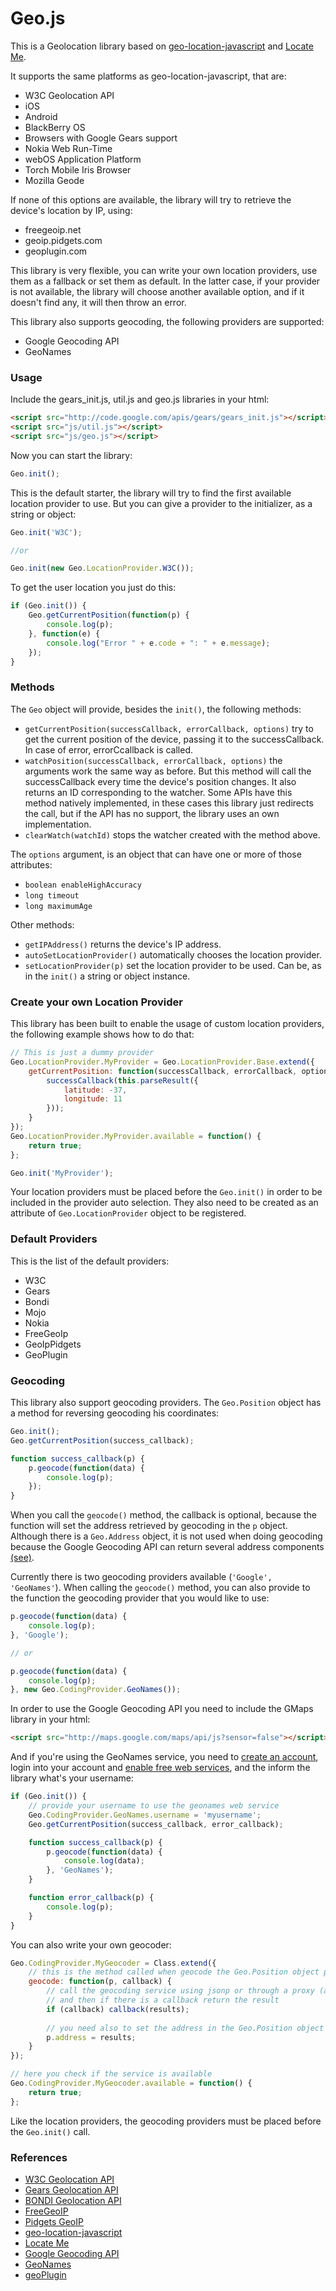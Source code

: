 Geo.js
======

This is a Geolocation library based on [geo-location-javascript](http://code.google.com/p/geo-location-javascript/) and [Locate Me](https://github.com/rmoriz/locate_me).

It supports the same platforms as geo-location-javascript, that are:

* W3C Geolocation API
* iOS
* Android
* BlackBerry OS
* Browsers with Google Gears support
* Nokia Web Run-Time
* webOS Application Platform
* Torch Mobile Iris Browser
* Mozilla Geode

If none of this options are available, the library will try to retrieve the device's location by IP, using:

* freegeoip.net
* geoip.pidgets.com
* geoplugin.com

This library is very flexible, you can write your own location providers, use them as a fallback or set them as default. In the latter case, if your provider is not available, the library will choose another available option, and if it doesn't find any, it will then throw an error.

This library also supports geocoding, the following providers are supported:

* Google Geocoding API
* GeoNames

### Usage ###

Include the gears_init.js, util.js and geo.js libraries in your html:


```html
<script src="http://code.google.com/apis/gears/gears_init.js"></script>
<script src="js/util.js"></script>
<script src="js/geo.js"></script>
```

Now you can start the library:


```javascript
Geo.init();
```

This is the default starter, the library will try to find the first available location provider to use. But you can give a provider to the initializer, as a string or object:


```javascript
Geo.init('W3C');

//or

Geo.init(new Geo.LocationProvider.W3C());
```

To get the user location you just do this:


```javascript
if (Geo.init()) {
	Geo.getCurrentPosition(function(p) {
		console.log(p);
	}, function(e) {
		console.log("Error " + e.code + ": " + e.message);
	});
}
```

### Methods ###

The `Geo` object will provide, besides the `init()`, the following methods:

* `getCurrentPosition(successCallback, errorCallback, options)` try to get the current position of the device, passing it to the successCallback. In case of error, errorCcallback is called.
* `watchPosition(successCallback, errorCallback, options)` the arguments work the same way as before. But this method will call the successCallback every time the device's position changes. It also returns an ID corresponding to the watcher. Some APIs have this method natively implemented, in these cases this library just redirects the call, but if the API has no support, the library uses an own implementation.
* `clearWatch(watchId)` stops the watcher created with the method above.

The `options` argument, is an object that can have one or more of those attributes:

* `boolean enableHighAccuracy`
* `long timeout`
* `long maximumAge`


Other methods:

* `getIPAddress()` returns the device's IP address.
* `autoSetLocationProvider()` automatically chooses the location provider.
* `setLocationProvider(p)` set the location provider to be used. Can be, as in the `init()` a string or object instance.


### Create your own Location Provider ###

This library has been built to enable the usage of custom location providers, the following example shows how to do that:

```javascript
// This is just a dummy provider
Geo.LocationProvider.MyProvider = Geo.LocationProvider.Base.extend({
	getCurrentPosition: function(successCallback, errorCallback, options) {
		successCallback(this.parseResult({
			latitude: -37,
			longitude: 11
		}));
	}
});
Geo.LocationProvider.MyProvider.available = function() {
	return true;
};

Geo.init('MyProvider');
```

Your location providers must be placed before the `Geo.init()` in order to be included in the provider auto selection. They also need to be created as an attribute of `Geo.LocationProvider` object to be registered.

### Default Providers ###

This is the list of the default providers:

* W3C
* Gears
* Bondi
* Mojo
* Nokia
* FreeGeoIp
* GeoIpPidgets
* GeoPlugin


### Geocoding ###

This library also support geocoding providers. The `Geo.Position` object has a method for reversing geocoding his coordinates:

```javascript
Geo.init();
Geo.getCurrentPosition(success_callback);

function success_callback(p) {
	p.geocode(function(data) {
		console.log(p);
	});
}
```

When you call the `geocode()` method, the callback is optional, because the function will set the address retrieved by geocoding in the `p` object. Although there is a `Geo.Address` object, it is not used when doing geocoding because the Google Geocoding API can return several address components [(see)](http://code.google.com/intl/en/apis/maps/documentation/geocoding/#Types).

Currently there is two geocoding providers available (`'Google', 'GeoNames'`). When calling the `geocode()` method, you can also provide to the function the geocoding provider that you would like to use:

```javascript
p.geocode(function(data) {
	console.log(p);
}, 'Google');

// or

p.geocode(function(data) {
	console.log(p);
}, new Geo.CodingProvider.GeoNames());
```

In order to use the Google Geocoding API you need to include the GMaps library in your html:

```html
<script src="http://maps.google.com/maps/api/js?sensor=false"></script>
```

And if you're using the GeoNames service, you need to [create an account](http://www.geonames.org/login), login into your account and [enable free web services](http://www.geonames.org/manageaccount), and the inform the library what's your username:

```javascript
if (Geo.init()) {
	// provide your username to use the geonames web service
	Geo.CodingProvider.GeoNames.username = 'myusername';
	Geo.getCurrentPosition(success_callback, error_callback);

	function success_callback(p) {
		p.geocode(function(data) {
			console.log(data);
		}, 'GeoNames');
	}

	function error_callback(p) {
		console.log(p);
	}
}
```


You can also write your own geocoder:

```javascript
Geo.CodingProvider.MyGeocoder = Class.extend({
	// this is the method called when geocode the Geo.Position object p
	geocode: function(p, callback) {
		// call the geocoding service using jsonp or through a proxy (ajax)
		// and then if there is a callback return the result
		if (callback) callback(results);
		
		// you need also to set the address in the Geo.Position object p
		p.address = results;
	}
});

// here you check if the service is available
Geo.CodingProvider.MyGeocoder.available = function() {
	return true;
};
```

Like the location providers, the geocoding providers must be placed before the `Geo.init()` call.

### References ###

* [W3C Geolocation API](http://www.w3.org/TR/geolocation-API/)
* [Gears Geolocation API](http://code.google.com/intl/pt-BR/apis/gears/api_geolocation.html)
* [BONDI Geolocation API](http://www.omtp.org/1.1/apis/geolocation.html)
* [FreeGeoIP](http://freegeoip.net/static/index.html)
* [Pidgets GeoIP](http://geoip.pidgets.com/)
* [geo-location-javascript](http://code.google.com/p/geo-location-javascript/)
* [Locate Me](https://github.com/rmoriz/locate_me)
* [Google Geocoding API](http://code.google.com/intl/en/apis/maps/documentation/geocoding/)
* [GeoNames](http://www.geonames.org/)
* [geoPlugin](http://www.geoplugin.com/)

